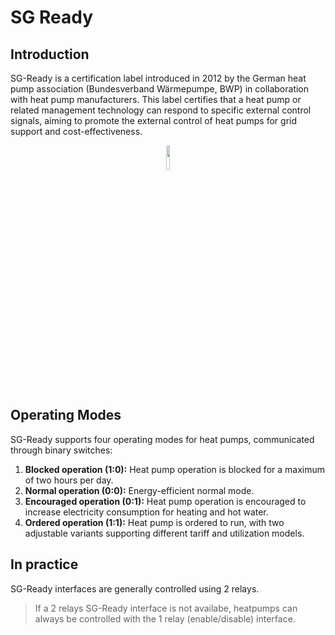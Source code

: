 # SG Ready


## Introduction
SG-Ready is a certification label introduced in 2012 by the German heat pump association (Bundesverband Wärmepumpe, BWP) in collaboration with heat pump manufacturers. This label certifies that a heat pump or related management technology can respond to specific external control signals, aiming to promote the external control of heat pumps for grid support and cost-effectiveness.

<div align=center>
<img width="10%" src="./_img/6_technical/sgready.jpg"/>
</div>


## Operating Modes
SG-Ready supports four operating modes for heat pumps, communicated through binary switches:

1. **Blocked operation (1:0):** Heat pump operation is blocked for a maximum of two hours per day.
2. **Normal operation (0:0):** Energy-efficient normal mode.
3. **Encouraged operation (0:1):** Heat pump operation is encouraged to increase electricity consumption for heating and hot water.
4. **Ordered operation (1:1):** Heat pump is ordered to run, with two adjustable variants supporting different tariff and utilization models.

## In practice
SG-Ready interfaces are generally controlled using 2 relays. 

>If a 2 relays SG-Ready interface is not availabe, heatpumps can always be controlled with the 1 relay (enable/disable) interface.